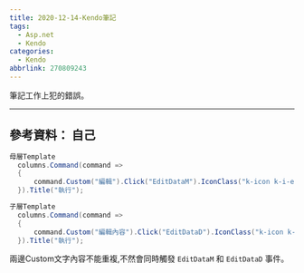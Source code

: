 ```yaml
---
title: 2020-12-14-Kendo筆記
tags:
  - Asp.net
  - Kendo
categories:
  - Kendo
abbrlink: 270809243
---
```

筆記工作上犯的錯誤。
<!-- more -->
---
參考資料：
自己
---

```c#
母層Template
  columns.Command(command =>
  {
      command.Custom("編輯").Click("EditDataM").IconClass("k-icon k-i-edit").HtmlAttributes(new { @class = "Edit_Column_Button" });
  }).Title("執行");

子層Template 
  columns.Command(command =>
  {
      command.Custom("編輯內容").Click("EditDataD").IconClass("k-icon k-i-edit").HtmlAttributes(new { @class = "Edit_Column_Button" });
  }).Title("執行");
```

兩邊Custom文字內容不能重複,不然會同時觸發 `EditDataM` 和 `EditDataD` 事件。


